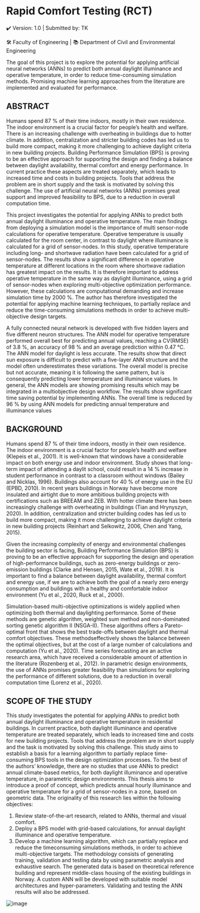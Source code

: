# Rapid Comfort Testing (RCT)
✔️ Version: 1.0 
| Submitted by: TK

🛠️ Faculty of Engineering | 📚 Department of Civil and Environmental Engineering

The goal of this project is to explore the potential for applying artificial neural networks (ANNs) to
predict both annual daylight illuminance and operative temperature, in order to reduce time-consuming
simulation methods. Promising machine learning approaches from the literature are implemented and
evaluated for performance.

## ABSTRACT 
Humans spend 87 % of their time indoors, mostly in their own residence. The indoor environment is a
crucial factor for people’s health and welfare. There is an increasing challenge with overheating in
buildings due to hotter climate. In addition, centralization and stricter building codes has led us to
build more compact, making it more challenging to achieve daylight criteria in new building projects.
Building Performance Simulation (BPS) is proving to be an effective approach for supporting the
design and finding a balance between daylight availability, thermal comfort and energy performance.
In current practice these aspects are treated separately, which leads to increased time and costs in
building projects. Tools that address the problem are in short supply and the task is motivated by
solving this challenge. The use of artificial neural networks (ANNs) promises great support and
improved feasibility to BPS, due to a reduction in overall computation time.

This project investigates the potential for applying ANNs to predict both annual daylight illuminance
and operative temperature. The main findings from deploying a simulation model is the importance of
multi sensor-node calculations for operative temperature. Operative temperature is usually calculated
for the room center, in contrast to daylight where illuminance is calculated for a grid of sensor-nodes.
In this study, operative temperature including long- and shortwave radiation have been calculated for a
grid of sensor-nodes. The results show a significant difference in operative temperature at different
locations in the room where shortwave radiation has greatest impact on the results. It is therefore
important to address operative temperature in the same way as daylight illuminance, using a grid of
sensor-nodes when exploring multi-objective optimization performance. However, these calculations
are computational demanding and increase simulation time by 2000 %. The author has therefore
investigated the potential for applying machine learning techniques, to partially replace and reduce the
time-consuming simulations methods in order to achieve multi-objective design targets.

A fully connected neural network is developed with five hidden layers and five different neuron
structures. The ANN model for operative temperature performed overall best for predicting annual
values, reaching a CV(RMSE) of 3.8 %, an accuracy of 98 % and an average prediction within
0.47 °C. The ANN model for daylight is less accurate. The results show that direct sun exposure is
difficult to predict with a five-layer ANN structure and the model often underestimates these
variations. The overall model is precise but not accurate, meaning it is following the same pattern, but
is consequently predicting lower temperature and illuminance values.
In general, the ANN models are showing promising results which may be integrated in a multiobjective design workflow. The results show significant time saving potential by implementing ANNs.
The overall time is reduced by 96 % by using ANN models for predicting annual temperature and
illuminance values

## BACKGROUND
Humans spend 87 % of their time indoors, mostly in their own residence. The indoor environment is a
crucial factor for people’s health and welfare (Klepeis et al., 2001). It is well-known that windows
have a considerable impact on both energy use and indoor environment. Study shows that long-term
impact of attending a daylit school, could result in a 14 % increase in student performance in contrast
to a classroom without windows (Bailey and Nicklas, 1996). Buildings also account for 40 % of
energy use in the EU (EPBD, 2010). In recent years buildings in Norway have become more insulated
and airtight due to more ambitious building projects with certifications such as BREEAM and ZEB.
With hotter climate there has been increasingly challenge with overheating in buildings (Tian and
Hrynyszyn, 2020). In addition, centralization and stricter building codes has led us to build more
compact, making it more challenging to achieve daylight criteria in new building projects (Reinhart
and Selkowitz, 2006, Chen and Yang, 2015). 

Given the increasing complexity of energy and environmental challenges the building sector is facing,
Building Performance Simulation (BPS) is proving to be an effective approach for supporting the
design and operation of high-performance buildings, such as zero-energy buildings or zero-emission
buildings (Clarke and Hensen, 2015, Wate et al., 2019). It is important to find a balance between
daylight availability, thermal comfort and energy use, if we are to achieve both the goal of a nearly
zero energy consumption and buildings with a healthy and comfortable indoor environment (Yu et al.,
2020, Ruck et al., 2000).

Simulation-based multi-objective optimizations is widely applied when optimizing both thermal and
daylighting performance. Some of these methods are genetic algorithm, weighted sum method and
non-dominated sorting genetic algorithm II (NSGA-II). These algorithms offers a Pareto-optimal front
that shows the best trade-offs between daylight and thermal comfort objectives. These methodseffectively shows the balance between the optimal objectives, but at the cost of a large number of
calculations and computation (Yu et al., 2020). Time series forecasting are an active research area,
which have received a considerable amount of attention in the literature (Rozenberg et al., 2012). In
parametric design environments, the use of ANNs promises greater feasibility than simulations for
exploring the performance of different solutions, due to a reduction in overall computation time
(Lorenz et al., 2020).

## SCOPE OF THE STUDY
This study investigates the potential for applying ANNs to predict both annual daylight illuminance
and operative temperature in residential buildings. In current practice, both daylight illuminance and
operative temperature are treated separately, which leads to increased time and costs for new building
projects. Tools that address the problem are in short supply and the task is motivated by solving this
challenge.
This study aims to establish a basis for a learning algorithm to partially replace time-consuming BPS
tools in the design optimization processes. To the best of the authors’ knowledge, there are no studies
that use ANNs to predict annual climate-based metrics, for both daylight illuminance and operative
temperature, in parametric design environments. This thesis aims to introduce a proof of concept,
which predicts annual hourly illuminance and operative temperature for a grid of sensor-nodes in a
zone, based on geometric data. The originality of this research lies within the following objectives:
1. Review state-of-the-art research, related to ANNs, thermal and visual comfort.
2. Deploy a BPS model with grid-based calculations, for annual daylight illuminance and
operative temperature.
3. Develop a machine learning algorithm, which can partially replace and reduce the timeconsuming simulations methods, in order to achieve multi-objective targets.
The methodology consists of generating training, validation and testing data by using parametric
analysis and exhaustive search. The generated data is based on theoretical reference building and
represent middle-class housing of the existing buildings in Norway. A custom ANN will be developed
with suitable model architectures and hyper-parameters. Validating and testing the ANN results will
also be addressed.

![image](https://user-images.githubusercontent.com/79943730/155010020-959a5215-2020-42e5-a66e-da8ac01a9bd9.png)
